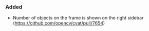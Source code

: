 ### Added

- Number of objects on the frame is shown on the right sidebar
  (<https://github.com/opencv/cvat/pull/7654>)
